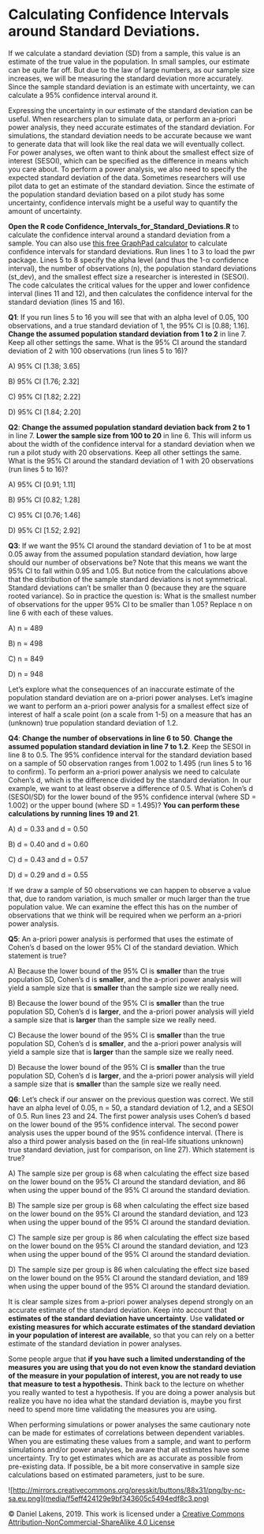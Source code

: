 # Calculating Confidence Intervals around Standard Deviations.

If we calculate a standard deviation (SD) from a sample, this value is an
estimate of the true value in the population. In small samples, our estimate can
be quite far off. But due to the law of large numbers, as our sample size
increases, we will be measuring the standard deviation more accurately. Since
the sample standard deviation is an estimate with uncertainty, we can calculate
a 95% confidence interval around it.

Expressing the uncertainty in our estimate of the standard deviation can be
useful. When researchers plan to simulate data, or perform an a-priori power
analysis, they need accurate estimates of the standard deviation. For
simulations, the standard deviation needs to be accurate because we want to
generate data that will look like the real data we will eventually collect. For
power analyses, we often want to think about the smallest effect size of
interest (SESOI), which can be specified as the difference in means which you
care about. To perform a power analysis, we also need to specify the expected
standard deviation of the data. Sometimes researchers will use pilot data to get
an estimate of the standard deviation. Since the estimate of the population
standard deviation based on a pilot study has some uncertainty, confidence
intervals might be a useful way to quantify the amount of uncertainty.

**Open the R code Confidence_Intervals_for_Standard_Deviations.R** to calculate
the confidence interval around a standard deviation from a sample. You can also
use [this free GraphPad
calculator](https://www.graphpad.com/quickcalcs/CISD1.cfm) to calculate
confidence intervals for standard deviations. Run lines 1 to 3 to load the pwr
package. Lines 5 to 8 specify the alpha level (and thus the 1-α confidence
interval), the number of observations (n), the population standard deviations
(st_dev), and the smallest effect size a researcher is interested in (SESOI).
The code calculates the critical values for the upper and lower confidence
interval (lines 11 and 12), and then calculates the confidence interval for the
standard deviation (lines 15 and 16).

**Q1**: If you run lines 5 to 16 you will see that with an alpha level of 0.05,
100 observations, and a true standard deviation of 1, the 95% CI is [0.88;
1.16]. **Change the assumed population standard deviation from 1 to 2** in line
7. Keep all other settings the same. What is the 95% CI around the standard
deviation of 2 with 100 observations (run lines 5 to 16)?

A) 95% CI [1.38; 3.65]

B) 95% CI [1.76; 2.32]

C) 95% CI [1.82; 2.22]

D) 95% CI [1.84; 2.20]

**Q2**: **Change the assumed population standard deviation back from 2 to 1** in
line 7. **Lower the sample size from 100 to 20** in line 6. This will inform us
about the width of the confidence interval for a standard deviation when we run
a pilot study with 20 observations. Keep all other settings the same. What is
the 95% CI around the standard deviation of 1 with 20 observations (run lines 5
to 16)?

A) 95% CI [0.91; 1.11]

B) 95% CI [0.82; 1.28]

C) 95% CI [0.76; 1.46]

D) 95% CI [1.52; 2.92]

**Q3**: If we want the 95% CI around the standard deviation of 1 to be at most
0.05 away from the assumed population standard deviation, how large should our
number of observations be? Note that this means we want the 95% CI to fall
within 0.95 and 1.05. But notice from the calculations above that the
distribution of the sample standard deviations is not symmetrical. Standard
deviations can’t be smaller than 0 (because they are the square rooted
variance). So in practice the question is: What is the smallest number of
observations for the upper 95% CI to be smaller than 1.05? Replace n on line 6
with each of these values.

A) n = 489

B) n = 498

C) n = 849

D) n = 948

Let’s explore what the consequences of an inaccurate estimate of the population
standard deviation are on a-priori power analyses. Let’s imagine we want to
perform an a-priori power analysis for a smallest effect size of interest of
half a scale point (on a scale from 1-5) on a measure that has an (unknown) true
population standard deviation of 1.2.

**Q4**: **Change the number of observations in line 6 to 50**. **Change the
assumed population standard deviation in line 7 to 1.2**. Keep the SESOI in line
8 to 0.5. The 95% confidence interval for the standard deviation based on a
sample of 50 observation ranges from 1.002 to 1.495 (run lines 5 to 16 to
confirm). To perform an a-priori power analysis we need to calculate Cohen’s d,
which is the difference divided by the standard deviation. In our example, we
want to at least observe a difference of 0.5. What is Cohen’s d (SESOI/SD) for
the lower bound of the 95% confidence interval (where SD = 1.002) or the upper
bound (where SD = 1.495)? **You can perform these calculations by running lines
19 and 21**.

A) d = 0.33 and d = 0.50

B) d = 0.40 and d = 0.60

C) d = 0.43 and d = 0.57

D) d = 0.29 and d = 0.55

If we draw a sample of 50 observations we can happen to observe a value that,
due to random variation, is much smaller or much larger than the true population
value. We can examine the effect this has on the number of observations that we
think will be required when we perform an a-priori power analysis.

**Q5**: An a-priori power analysis is performed that uses the estimate of
Cohen’s d based on the lower 95% CI of the standard deviation. Which statement
is true?

A) Because the lower bound of the 95% CI is **smaller** than the true population
SD, Cohen’s d is **smaller**, and the a-priori power analysis will yield a
sample size that is **smaller** than the sample size we really need.

B) Because the lower bound of the 95% CI is **smaller** than the true population
SD, Cohen’s d is **larger**, and the a-priori power analysis will yield a sample
size that is **larger** than the sample size we really need.

C) Because the lower bound of the 95% CI is **smaller** than the true population
SD, Cohen’s d is **smaller**, and the a-priori power analysis will yield a
sample size that is **larger** than the sample size we really need.

D) Because the lower bound of the 95% CI is **smaller** than the true population
SD, Cohen’s d is **larger**, and the a-priori power analysis will yield a sample
size that is **smaller** than the sample size we really need.

**Q6**: Let’s check if our answer on the previous question was correct. We still
have an alpha level of 0.05, n = 50, a standard deviation of 1.2, and a SESOI of
0.5. Run lines 23 and 24. The first power analysis uses Cohen’s d based on the
lower bound of the 95% confidence interval. The second power analysis uses the
upper bound of the 95% confidence interval. (There is also a third power
analysis based on the (in real-life situations unknown) true standard deviation,
just for comparison, on line 27). Which statement is true?

A) The sample size per group is 68 when calculating the effect size based on the
lower bound on the 95% CI around the standard deviation, and 86 when using the
upper bound of the 95% CI around the standard deviation.

B) The sample size per group is 68 when calculating the effect size based on the
lower bound on the 95% CI around the standard deviation, and 123 when using the
upper bound of the 95% CI around the standard deviation.

C) The sample size per group is 86 when calculating the effect size based on the
lower bound on the 95% CI around the standard deviation, and 123 when using the
upper bound of the 95% CI around the standard deviation.

D) The sample size per group is 86 when calculating the effect size based on the
lower bound on the 95% CI around the standard deviation, and 189 when using the
upper bound of the 95% CI around the standard deviation.

It is clear sample sizes from a-priori power analyses depend strongly on an
accurate estimate of the standard deviation. Keep into account that **estimates
of the standard deviation have uncertainty**. Use **validated or existing
measures for which accurate estimates of the standard deviation in your
population of interest are available**, so that you can rely on a better
estimate of the standard deviation in power analyses.

Some people argue that **if you have such a limited understanding of the
measures you are using that you do not even know the standard deviation of the
measure in your population of interest, you are not ready to use that measure to
test a hypothesis.** Think back to the lecture on whether you really wanted to
test a hypothesis. If you are doing a power analysis but realize you have no
idea what the standard deviation is, maybe you first need to spend more time
validating the measures you are using.

When performing simulations or power analyses the same cautionary note can be
made for estimates of correlations between dependent variables. When you are
estimating these values from a sample, and want to perform simulations and/or
power analyses, be aware that all estimates have some uncertainty. Try to get
estimates which are as accurate as possible from pre-existing data. If possible,
be a bit more conservative in sample size calculations based on estimated
parameters, just to be sure.

![http://mirrors.creativecommons.org/presskit/buttons/88x31/png/by-nc-sa.eu.png](media/f5eff424129e9bf343605c5494edf8c3.png)

© Daniel Lakens, 2019. This work is licensed under a [Creative Commons
Attribution-NonCommercial-ShareAlike 4.0
License](http://creativecommons.org/licenses/by-nc-sa/4.0/)
